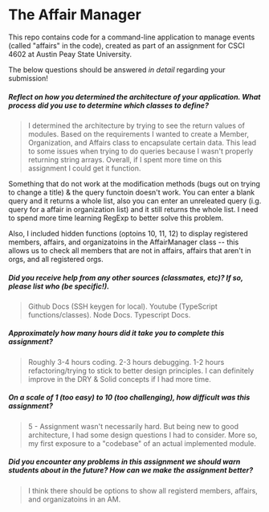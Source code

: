 # The Affair Manager

This repo contains code for a command-line application to manage events (called "affairs" in the code), created as part of an assignment for CSCI 4602 at Austin Peay State University.

The below questions should be answered _in detail_ regarding your submission!

##### Reflect on how you determined the architecture of your application. What process did you use to determine which classes to define? #####
> I determined the architecture by trying to see the return values of modules. Based on the requirements I wanted to create a Member, Organization, and Affairs class to encapsulate certain data. This lead to some issues when trying to do queries because I wasn't properly returning string arrays. Overall, if I spent more time on this assignment I could get it function. 

Something that do not work at the modification methods (bugs out on trying to change a title) & the query functoin doesn't work. You can enter a blank query and it returns a whole list, also you can enter an unreleated query (i.g. query for a affair in organization list) and it still returns the whole list. I need to spend more time learning RegExp to better solve this problem.

Also, I included hidden functions (optoins 10, 11, 12) to display registered members, affairs, and organizatoins in the AffairManager class -- this allows us to check all members that are not in affairs, affairs that aren't in orgs, and all registered orgs. 


##### Did you receive help from any other sources (classmates, etc)? If so, please list who (be specific!). #####
> Github Docs (SSH keygen for local). Youtube (TypeScript functions/classes). Node Docs. Typescript Docs. 


##### Approximately how many hours did it take you to complete this assignment? #####
> Roughly 3-4 hours coding. 2-3 hours debugging. 1-2 hours refactoring/trying to stick to better design principles. I can definitely improve in the DRY & Solid concepts if I had more time.


##### On a scale of 1 (too easy) to 10 (too challenging), how difficult was this assignment? #####
> 5 - Assignment wasn't necessarily hard. But being new to good architecture, I had some design questions I had to consider. More so, 
my first exposure to a "codebase" of an actual implemented module. 


##### Did you encounter any problems in this assignment we should warn students about in the future? How can we make the assignment better? #####
> I think there should be options to show all registerd members, affairs, and organizatoins in an AM. 

